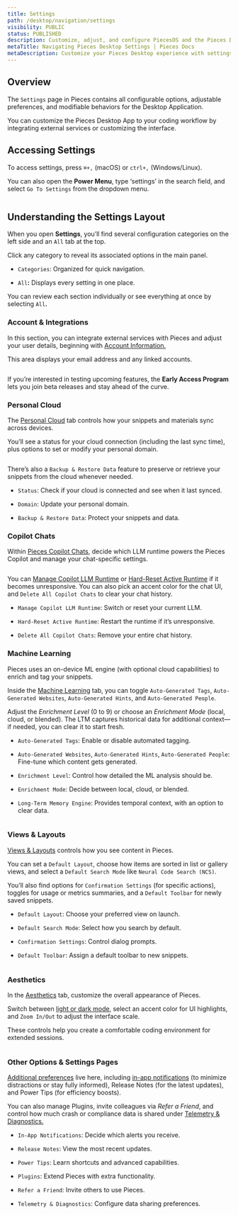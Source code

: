 ```yaml
---
title: Settings
path: /desktop/navigation/settings
visibility: PUBLIC
status: PUBLISHED
description: Customize, adjust, and configure PiecesOS and the Pieces Desktop App to suit your workflow and privacy preferences. 
metaTitle: Navigating Pieces Desktop Settings | Pieces Docs
metaDescription: Customize your Pieces Desktop experience with settings for workflow optimization, integrations, and AI-powered assistance.
---
```


## Overview

The `Settings` page in Pieces contains all configurable options, adjustable preferences, and modifiable behaviors for the Desktop Application.

You can customize the Pieces Desktop App to your coding workflow by integrating external services or customizing the interface.

## Accessing Settings

To access settings, press `⌘+,` (macOS) or `ctrl+,` (Windows/Linux).

You can also open the **Power Menu**, type ‘settings’ in the search field, and select `Go To Settings` from the dropdown menu.

<Image src="https://storage.googleapis.com/hashnode_product_documentation_assets/desktop_app_assets/desktop_app_MAIN/new_media/Settings/settings.png" alt="" align="center" fullwidth="true" />

## Understanding the Settings Layout

When you open **Settings**, you’ll find several configuration categories on the left side and an `All` tab at the top.

Click any category to reveal its associated options in the main panel.

* `Categories`: Organized for quick navigation.

* `All`**:** Displays every setting in one place.

You can review each section individually or see everything at once by selecting `All`**.**

### Account & Integrations

In this section, you can integrate external services with Pieces and adjust your user details, beginning with [Account Information.](/products/desktop/configuration/account-and-cloud#account-management)

This area displays your email address and any linked accounts.

<Image src="https://storage.googleapis.com/hashnode_product_documentation_assets/desktop_app_assets/desktop_app_MAIN/new_media/Settings/Account%20%26%20Cloud/account_integrations.png" alt="" align="center" fullwidth="true" />

If you’re interested in testing upcoming features, the **Early Access Program** lets you join beta releases and stay ahead of the curve.

### Personal Cloud

The [Personal Cloud](/products/desktop/configuration/account-and-cloud#disconnecting-personal-cloud) tab controls how your snippets and materials sync across devices.

You’ll see a status for your cloud connection (including the last sync time), plus options to set or modify your personal domain.

<Image src="https://storage.googleapis.com/hashnode_product_documentation_assets/desktop_app_assets/desktop_app_MAIN/new_media/Pieces%20Copilot/Configure/disconnect_cloud.png" alt="" align="center" fullwidth="true" />

There’s also a `Backup & Restore Data` feature to preserve or retrieve your snippets from the cloud whenever needed.

* `Status`: Check if your cloud is connected and see when it last synced.

* `Domain`: Update your personal domain.

* `Backup & Restore Data`: Protect your snippets and data.

### Copilot Chats

Within [Pieces Copilot Chats](/products/desktop/configuration/copilot-and-machine-learning#copilot-chats), decide which LLM runtime powers the Pieces Copilot and manage your chat-specific settings.

<Image src="https://storage.googleapis.com/hashnode_product_documentation_assets/desktop_app_assets/desktop_app_MAIN/new_media/Settings/Pieces%20Copilot/switch_llm_settings.png" alt="" align="center" fullwidth="true" />

You can [Manage Copilot LLM Runtime](/products/desktop/configuration/copilot-and-machine-learning#manage-llm-runtime) or [Hard-Reset Active Runtime](/products/desktop/configuration/copilot-and-machine-learning#reset-active-runtime) if it becomes unresponsive. You can also pick an accent color for the chat UI, and `Delete All Copilot Chats` to clear your chat history.

* `Manage Copilot LLM Runtime`: Switch or reset your current LLM.

* `Hard-Reset Active Runtime`: Restart the runtime if it’s unresponsive.

* `Delete All Copilot Chats`: Remove your entire chat history.

### Machine Learning

Pieces uses an on-device ML engine (with optional cloud capabilities) to enrich and tag your snippets.

Inside the [Machine Learning](/products/desktop/configuration/copilot-and-machine-learning#machine-learning) tab, you can toggle `Auto-Generated Tags`, `Auto-Generated Websites`, `Auto-Generated Hints`, and `Auto-Generated People`.

Adjust the *Enrichment Level* (0 to 9) or choose an *Enrichment Mode* (local, cloud, or blended). The LTM captures historical data for additional context—if needed, you can clear it to start fresh.

* `Auto-Generated Tags`: Enable or disable automated tagging.

* `Auto-Generated Websites`, `Auto-Generated Hints`, `Auto-Generated People`: Fine-tune which content gets generated.

* `Enrichment Level`: Control how detailed the ML analysis should be.

* `Enrichment Mode`: Decide between local, cloud, or blended.

* `Long-Term Memory Engine`: Provides temporal context, with an option to clear data.

<Image src="https://storage.googleapis.com/hashnode_product_documentation_assets/desktop_app_assets/desktop_app_MAIN/new_media/Settings/Pieces%20Copilot/processing_mode.png" alt="" align="center" fullwidth="true" />

### Views & Layouts

[Views & Layouts](/products/desktop/configuration/aesthetics-layout#adjusting-layout) controls how you see content in Pieces.

You can set a `Default Layout`, choose how items are sorted in list or gallery views, and select a `Default Search Mode` like `Neural Code Search (NCS)`.

You’ll also find options for `Confirmation Settings` (for specific actions), toggles for usage or metrics summaries, and a `Default Toolbar` for newly saved snippets.

* `Default Layout`: Choose your preferred view on launch.

* `Default Search Mode`: Select how you search by default.

* `Confirmation Settings`: Control dialog prompts.

* `Default Toolbar`: Assign a default toolbar to new snippets.

<Image src="https://storage.googleapis.com/hashnode_product_documentation_assets/desktop_app_assets/desktop_app_MAIN/new_media/Pieces%20Drive/Workstream%20Activity/views_layouts_changing_workstream_view.png" alt="" align="center" fullwidth="true" />

### Aesthetics

In the [Aesthetics](/products/desktop/configuration/aesthetics-layout) tab, customize the overall appearance of Pieces.

Switch between [light or dark mode](/products/desktop/configuration/aesthetics-layout#dark--light-mode), select an accent color for UI highlights, and `Zoom In/Out` to adjust the interface scale.

These controls help you create a comfortable coding environment for extended sessions.

<Image src="https://storage.googleapis.com/hashnode_product_documentation_assets/desktop_app_assets/desktop_app_MAIN/new_media/Settings/Aesthetics/changing_colors.png" alt="" align="center" fullwidth="true" />

### Other Options & Settings Pages

[Additional preferences](/products/desktop/configuration/additional-settings) live here, including [in-app notifications](/products/desktop/configuration/additional-settings#notification-preferences) (to minimize distractions or stay fully informed), Release Notes (for the latest updates), and Power Tips (for efficiency boosts).

You can also manage Plugins, invite colleagues via *Refer a Friend*, and control how much crash or compliance data is shared under [Telemetry & Diagnostics.](/products/desktop/configuration/additional-settings#telemetry--diagnostics)

* `In-App Notifications`: Decide which alerts you receive.

* `Release Notes`: View the most recent updates.

* `Power Tips`: Learn shortcuts and advanced capabilities.

* `Plugins`: Extend Pieces with extra functionality.

* `Refer a Friend`: Invite others to use Pieces.

* `Telemetry & Diagnostics`: Configure data sharing preferences.

<Image src="https://storage.googleapis.com/hashnode_product_documentation_assets/desktop_app_assets/desktop_app_MAIN/new_media/Settings/Additional%20Settings/telemetry.png" alt="" align="center" fullwidth="true" />